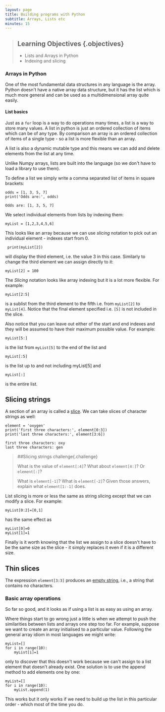 ```yaml
---
layout: page
title: Building programs with Python
subtitle: Arrays, Lists etc
minutes: 15
---
```

> ## Learning Objectives {.objectives}
>
> *   Lists and Arrays in Python
> *   Indexing and slicing

### Arrays in Python

One of the most fundamental data structures in any language is the array. Python doesn't have 
a native array data structure, but it has the list which is much more general and can be used 
as a multidimensional array quite easily.

#### List basics

Just as a `for` loop is a way to do operations many times, a list is a way to store many values.
A list in python is just an ordered collection of items which can be of any type. By comparison 
an array is an ordered collection of items of a single type - so a list is more flexible than an 
array.

A list is also a dynamic mutable type and this means we can add and delete elements from the list 
at any time. 

Unlike Numpy arrays, lists are built into the language (so we don't have to load a library to use them).

To define a list we simply write a comma separated list of items in square brackets:

~~~{.python}
odds = [1, 3, 5, 7]
print('Odds are:', odds)
~~~

~~~{.output}
Odds are: [1, 3, 5, 7]
~~~

We select individual elements from lists by indexing them:


~~~{.python}
myList = [1,2,3,4,5,6]
~~~

This looks like an array because we can use *slicing* notation to pick out an individual element - 
indexes start from 0.

~~~{.python}
 print(myList[2])
~~~

will display the third element, i.e. the value 3 in this case. Similarly to change the third element we can 
assign directly to it:

~~~{.python}
myList[2] = 100
~~~

The *Slicing* notation looks like array indexing but it is a lot more flexible. For example:

~~~{.python}
myList[2:5]
~~~

is a sublist from the third element to the fifth i.e. from `myList[2]` to `myList[4]`. Notice that the 
final element specified i.e. `[5]` is not included in the slice.

Also notice that you can leave out either of the start and end indexes and they will be assumed to have their maximum possible value. 
For example:

~~~{.python}
myList[5:]
~~~

is the list from `myList[5]` to the end of the list and

~~~{.python}
myList[:5]
~~~

is the list up to and not including myList[5] and

~~~{.python}
myList[:]
~~~

is the entire list.

## Slicing strings 

A section of an array is called a [slice](../../reference.html#slice).
We can take slices of character strings as well:

~~~ {.python}
element = 'oxygen'
print('first three characters:', element[0:3])
print('last three characters:', element[3:6])
~~~

~~~ {.output}
first three characters: oxy
last three characters: gen
~~~
>
> ##Slicing strings challenge{.challenge}
>
> What is the value of `element[:4]`?
> What about `element[4:]`?
> Or `element[:]`?
>
> What is `element[-1]`?
> What is `element[-2]`?
> Given those answers,
> explain what `element[1:-1]` does.

List slicing is more or less the same as string slicing except that we can modify a slice. For example:

~~~{.python}
myList[0:2]=[0,1]
~~~

has the same effect as

~~~{.python}
myList[0]=0
myList[1]=1
~~~

Finally is it worth knowing that the list we assign to a slice doesn't have to be the same size as the slice - 
it simply replaces it even if it is a different size.

## Thin slices 

The expression `element[3:3]` produces an [empty string](../../reference.html#empty-string),
 i.e., a string that contains no characters.

### Basic array operations

So far so good, and it looks as if using a list is as easy as using an array.

Where things start to go wrong just a little is when we attempt to push the similarities 
between lists and arrays one step too far. For example, suppose we want to create an array 
initialised to a particular value. Following the general array idiom in most languages we 
might write:

~~~ {.python}
myList=[]
for i in range(10):
    myList[i]=1
~~~

only to discover that this doesn't work because we can't assign to a list element that doesn't already exist.
One solution is to use the append method to add elements one by one:

~~~ {.python}
myList=[]
for i in range(10):
    myList.append(1)
~~~

This works but it only works if we need to build up the list in this particular order - which most of the time you do. 

